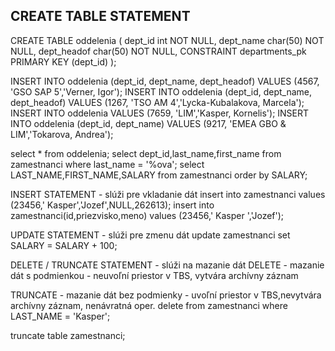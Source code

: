 ## CREATE TABLE STATEMENT

CREATE TABLE oddelenia
( dept_id int NOT NULL,
  dept_name char(50) NOT NULL,
  dept_headof char(50) NOT NULL,
  CONSTRAINT departments_pk PRIMARY KEY (dept_id)
);

INSERT INTO oddelenia (dept_id, dept_name, dept_headof) VALUES (4567, 'GSO SAP 5','Verner, Igor');
INSERT INTO oddelenia (dept_id, dept_name, dept_headof) VALUES (1267, 'TSO AM 4','Lycka-Kubalakova, Marcela');
INSERT INTO oddelenia VALUES (7659, 'LIM','Kasper, Kornelis');
INSERT INTO oddelenia (dept_id, dept_name) VALUES (9217, 'EMEA GBO & LIM','Tokarova, Andrea');

select * from oddelenia;
select dept_id,last_name,first_name from zamestnanci where last_name = '%ova';
select LAST_NAME,FIRST_NAME,SALARY from zamestnanci order by SALARY;


INSERT STATEMENT - slúži pre vkladanie dát
insert into zamestnanci values (23456,' Kasper','Jozef',NULL,262613);
insert into zamestnanci(id,priezvisko,meno) 
       values (23456,' Kasper ','Jozef');

UPDATE STATEMENT - slúži pre zmenu dát
update zamestnanci set SALARY = SALARY + 100;


DELETE / TRUNCATE STATEMENT - slúži na mazanie dát
DELETE - mazanie dát s podmienkou 
       - neuvoľní priestor v TBS, vytvára archívny záznam

TRUNCATE - mazanie dát bez podmienky
         - uvoľní priestor v TBS,nevytvára archívny záznam, nenávratná oper.
delete from zamestnanci where LAST_NAME = 'Kasper';

truncate table zamestnanci;


